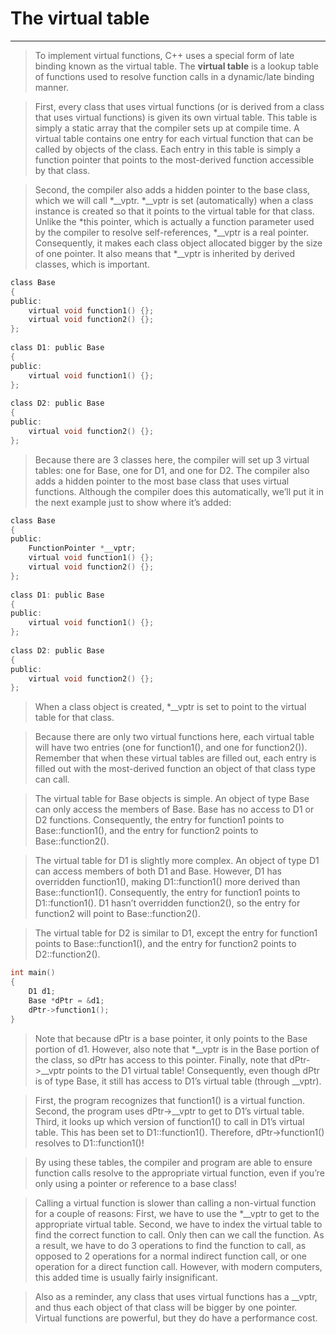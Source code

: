 #                         The virtual table
---

> To implement virtual functions, C++ uses a special form of late binding known as the virtual table. The **virtual table** is a lookup table of functions used to resolve function calls in a dynamic/late binding manner.


> First, every class that uses virtual functions (or is derived from a class that uses virtual functions) is given its own virtual table. This table is simply a static array that the compiler sets up at compile time. A virtual table contains one entry for each virtual function that can be called by objects of the class. Each entry in this table is simply a function pointer that points to the most-derived function accessible by that class.


> Second, the compiler also adds a hidden pointer to the base class, which we will call *__vptr. *__vptr is set (automatically) when a class instance is created so that it points to the virtual table for that class. Unlike the *this pointer, which is actually a function parameter used by the compiler to resolve self-references, *__vptr is a real pointer. Consequently, it makes each class object allocated bigger by the size of one pointer. It also means that *__vptr is inherited by derived classes, which is important.



```c
class Base
{
public:
    virtual void function1() {};
    virtual void function2() {};
};
 
class D1: public Base
{
public:
    virtual void function1() {};
};
 
class D2: public Base
{
public:
    virtual void function2() {};
};
```

> Because there are 3 classes here, the compiler will set up 3 virtual tables: one for Base, one for D1, and one for D2. The compiler also adds a hidden pointer to the most base class that uses virtual functions. Although the compiler does this automatically, we’ll put it in the next example just to show where it’s added:

```c
class Base
{
public:
    FunctionPointer *__vptr;
    virtual void function1() {};
    virtual void function2() {};
};
 
class D1: public Base
{
public:
    virtual void function1() {};
};
 
class D2: public Base
{
public:
    virtual void function2() {};
};
```

> When a class object is created, *__vptr is set to point to the virtual table for that class.

> Because there are only two virtual functions here, each virtual table will have two entries (one for function1(), and one for function2()). Remember that when these virtual tables are filled out, each entry is filled out with the most-derived function an object of that class type can call.

> The virtual table for Base objects is simple. An object of type Base can only access the members of Base. Base has no access to D1 or D2 functions. Consequently, the entry for function1 points to Base::function1(), and the entry for function2 points to Base::function2().

> The virtual table for D1 is slightly more complex. An object of type D1 can access members of both D1 and Base. However, D1 has overridden function1(), making D1::function1() more derived than Base::function1(). Consequently, the entry for function1 points to D1::function1(). D1 hasn’t overridden function2(), so the entry for function2 will point to Base::function2().

> The virtual table for D2 is similar to D1, except the entry for function1 points to Base::function1(), and the entry for function2 points to D2::function2().



```c
int main()
{
    D1 d1;
    Base *dPtr = &d1;
    dPtr->function1();
}
```

> Note that because dPtr is a base pointer, it only points to the Base portion of d1. However, also note that *__vptr is in the Base portion of the class, so dPtr has access to this pointer. Finally, note that dPtr->__vptr points to the D1 virtual table! Consequently, even though dPtr is of type Base, it still has access to D1’s virtual table (through __vptr).

> First, the program recognizes that function1() is a virtual function. Second, the program uses dPtr->__vptr to get to D1’s virtual table. Third, it looks up which version of function1() to call in D1’s virtual table. This has been set to D1::function1(). Therefore, dPtr->function1() resolves to D1::function1()!



> By using these tables, the compiler and program are able to ensure function calls resolve to the appropriate virtual function, even if you’re only using a pointer or reference to a base class!

> Calling a virtual function is slower than calling a non-virtual function for a couple of reasons: First, we have to use the *__vptr to get to the appropriate virtual table. Second, we have to index the virtual table to find the correct function to call. Only then can we call the function. As a result, we have to do 3 operations to find the function to call, as opposed to 2 operations for a normal indirect function call, or one operation for a direct function call. However, with modern computers, this added time is usually fairly insignificant.

> Also as a reminder, any class that uses virtual functions has a __vptr, and thus each object of that class will be bigger by one pointer. Virtual functions are powerful, but they do have a performance cost.




